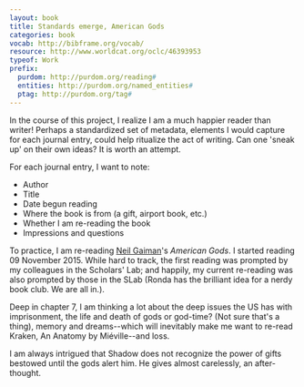 ```yaml
---
layout: book
title: Standards emerge, American Gods
categories: book
vocab: http://bibframe.org/vocab/
resource: http://www.worldcat.org/oclc/46393953
typeof: Work
prefix:
  purdom: http://purdom.org/reading#
  entities: http://purdom.org/named_entities#
  ptag: http://purdom.org/tag#
---
```


In the course of this project, I realize I am a much happier reader
than writer! Perhaps a standardized set of metadata, elements I would
capture for each journal entry, could help ritualize the act of writing.
Can one 'sneak up' on their own ideas? It is worth an attempt.

For each journal entry, I want to note:

* Author
* Title
* Date begun reading
* Where the book is from (a gift, airport book, etc.)
* Whether I am re-reading the book
* Impressions and questions

To practice, I am re-reading <a href="http://dbpedia.org/resource/Neil_Gaiman" property="creator">
<span about="http://dbpedia.org/resource/Neil_Gaiman" typeof="Person" property="rdfs:label">Neil Gaiman</span></a>'s <em property="rdfs:label">American Gods</em>. I started
reading <span property="purdom:start_date" datatype="xsd:date" value="2015-11-09">09 November 2015</span>. While hard to track, the first reading was
prompted by my <span property="purdom:inspired_by" resource="entities:slab_group" >
<span about="entities:slab_group" property="rdfs:label">colleagues in the Scholars' Lab</span></span>; and happily, my current
re-reading was also prompted by those in the SLab (Ronda has the
brilliant idea for a nerdy book club. We are all in.).


Deep in chapter 7, I am thinking a lot about the deep issues the US has
with <span property="purdom:theme_of" resource="ptag:imprisonment">imprisonment</span>,
<span property="purdom:theme_of" resource="ptag:deity_lifecycle">the life and death of gods</span> or god-time? (Not sure
that's a thing),<span property="purdom:theme_of" resource="ptag:memory"> memory</span> and
<span property="purdom:theme_of" resource="ptag:dreams">dreams</span>--which will inevitably make me want to re-read <span property="purdom:desire_to" resource="http://www.worldcat.org/oclc/436030063">Kraken, An Anatomy</span> by Miéville--and <span property="purdom:theme_of" resource="ptag:loss">loss</span>.

I am always intrigued that Shadow does not recognize
the power of gifts bestowed until the gods alert him. He gives almost carelessly, an after-thought.

